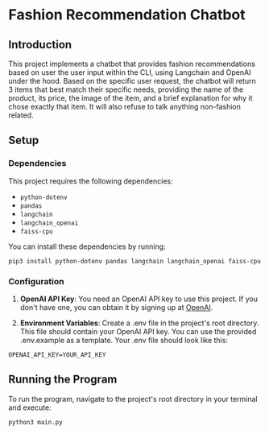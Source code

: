 # Fashion Recommendation Chatbot

## Introduction

This project implements a chatbot that provides fashion recommendations based on user the user input within the CLI, using Langchain and OpenAI under the hood. Based on the specific user request, the chatbot will return 3 items that best match their specific needs, providing the name of the product, its price, the image of the item, and a brief explanation for why it chose exactly that item. It will also refuse to talk anything non-fashion related.

## Setup

### Dependencies

This project requires the following dependencies:

- `python-dotenv`
- `pandas`
- `langchain`
- `langchain_openai`
- `faiss-cpu`

You can install these dependencies by running:

```
pip3 install python-dotenv pandas langchain langchain_openai faiss-cpu
```

### Configuration

1. **OpenAI API Key**: You need an OpenAI API key to use this project. If you don't have one, you can obtain it by signing up at [OpenAI](https://openai.com/).

2. **Environment Variables**: Create a .env file in the project's root directory. This file should contain your OpenAI API key. You can use the provided .env.example as a template. Your .env file should look like this:

```
OPENAI_API_KEY=YOUR_API_KEY
```

## Running the Program

To run the program, navigate to the project's root directory in your terminal and execute:
```
python3 main.py
```
